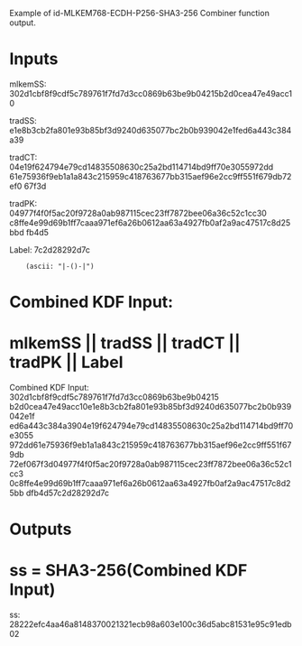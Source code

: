 Example of id-MLKEM768-ECDH-P256-SHA3-256 Combiner function output.

# Inputs
mlkemSS:
302d1cbf8f9cdf5c789761f7fd7d3cc0869b63be9b04215b2d0cea47e49acc10

tradSS:
e1e8b3cb2fa801e93b85bf3d9240d635077bc2b0b939042e1fed6a443c384a39

tradCT:  04e19f624794e79cd14835508630c25a2bd114714bd9ff70e3055972dd
61e75936f9eb1a1a843c215959c418763677bb315aef96e2cc9ff551f679db72ef0
67f3d

tradPK:  04977f4f0f5ac20f9728a0ab987115cec23ff7872bee06a36c52c1cc30
c8ffe4e99d69b1ff7caaa971ef6a26b0612aa63a4927fb0af2a9ac47517c8d25bbd
fb4d5

Label:  7c2d28292d7c

        (ascii: "|-()-|")


# Combined KDF Input:
#  mlkemSS || tradSS || tradCT || tradPK || Label

Combined KDF Input: 302d1cbf8f9cdf5c789761f7fd7d3cc0869b63be9b04215
b2d0cea47e49acc10e1e8b3cb2fa801e93b85bf3d9240d635077bc2b0b939042e1f
ed6a443c384a3904e19f624794e79cd14835508630c25a2bd114714bd9ff70e3055
972dd61e75936f9eb1a1a843c215959c418763677bb315aef96e2cc9ff551f679db
72ef067f3d04977f4f0f5ac20f9728a0ab987115cec23ff7872bee06a36c52c1cc3
0c8ffe4e99d69b1ff7caaa971ef6a26b0612aa63a4927fb0af2a9ac47517c8d25bb
dfb4d57c2d28292d7c


# Outputs
# ss = SHA3-256(Combined KDF Input)

ss:
28222efc4aa46a8148370021321ecb98a603e100c36d5abc81531e95c91edb02
